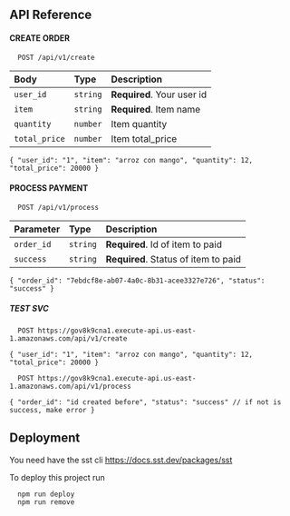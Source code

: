 
## API Reference

#### CREATE ORDER

```http
  POST /api/v1/create
```

| Body | Type     | Description                |
| :-------- | :------- | :------------------------- |
| `user_id` | `string` | **Required**. Your user id |
| `item` | `string` | **Required**. Item name |
| `quantity` | `number` |  Item quantity |
| `total_price` | `number` |  Item total_price |

`{
    "user_id": "1",
    "item": "arroz con mango",
    "quantity": 12,
    "total_price": 20000
}`

#### PROCESS PAYMENT

```http
  POST /api/v1/process
```

| Parameter | Type     | Description                       |
| :-------- | :------- | :-------------------------------- |
| `order_id`      | `string` | **Required**. Id of item to paid |
| `success`      | `string` | **Required**. Status of item to paid |

`{
    "order_id": "7ebdcf8e-ab07-4a0c-8b31-acee3327e726",
    "status": "success"
}`


##### TEST SVC

```http
  POST https://gov8k9cna1.execute-api.us-east-1.amazonaws.com/api/v1/create
```

`{
    "user_id": "1",
    "item": "arroz con mango",
    "quantity": 12,
    "total_price": 20000
}`

```http
  POST https://gov8k9cna1.execute-api.us-east-1.amazonaws.com/api/v1/process
```

`{
    "order_id": "id created before",
    "status": "success" // if not is success, make error
}`




## Deployment
You need have the sst cli
https://docs.sst.dev/packages/sst


To deploy this project run

```bash
  npm run deploy
  npm run remove
```

